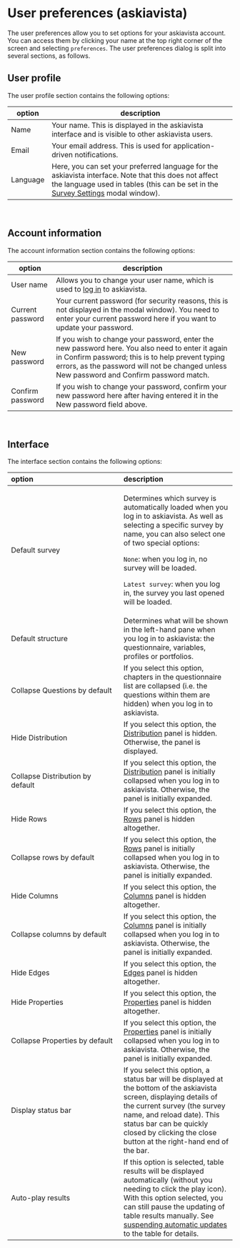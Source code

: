 User preferences (askiavista)
=============================

The user preferences allow you to set options for your askiavista account. You can access them by clicking your name at the top right corner of the screen and selecting `preferences`. The user preferences dialog is split into several sections, as follows.

User profile
------------

The user profile section contains the following options:

| option   | description                                                                                                                                                                                    |
|----------|------------------------------------------------------------------------------------------------------------------------------------------------------------------------------------------------|
| Name     | Your name. This is displayed in the askiavista interface and is visible to other askiavista users.                                                                                             |
| Email    | Your email address. This is used for application-driven notifications.                                                                                                                         |
| Language | Here, you can set your preferred language for the askiavista interface. Note that this does not affect the language used in tables (this can be set in the [Survey Settings](#) modal window). |

 

Account information
-------------------

The account information section contains the following options:

| option           | description                                                                                                                                                                                                                                       |
|------------------|---------------------------------------------------------------------------------------------------------------------------------------------------------------------------------------------------------------------------------------------------|
| User name        | Allows you to change your user name, which is used to [log in](#) to askiavista.                                                                                                                                                                  |
| Current password | Your current password (for security reasons, this is not displayed in the modal window). You need to enter your current password here if you want to update your password.                                                                        |
| New password     | If you wish to change your password, enter the new password here. You also need to enter it again in Confirm password; this is to help prevent typing errors, as the password will not be changed unless New password and Confirm password match. |
| Confirm password | If you wish to change your password, confirm your new password here after having entered it in the New password field above.                                                                                                                      |

 

Interface
---------

The interface section contains the following options:

<table>
<colgroup>
<col width="50%" />
<col width="50%" />
</colgroup>
<thead>
<tr class="header">
<th align="left">option</th>
<th align="left">description</th>
</tr>
</thead>
<tbody>
<tr class="odd">
<td align="left">Default survey</td>
<td align="left"><p>Determines which survey is automatically loaded when you log in to askiavista. As well as selecting a specific survey by name, you can also select one of two special options:</p>
<p><code>None</code>: when you log in, no survey will be loaded.</p>
<p><code>Latest survey</code>: when you log in, the survey you last opened will be loaded.</p></td>
</tr>
<tr class="even">
<td align="left">Default structure</td>
<td align="left">Determines what will be shown in the left-hand pane when you log in to askiavista: the questionnaire, variables, profiles or portfolios.</td>
</tr>
<tr class="odd">
<td align="left">Collapse Questions by default</td>
<td align="left">If you select this option, chapters in the questionnaire list are collapsed (i.e. the questions within them are hidden) when you log in to askiavista.</td>
</tr>
<tr class="even">
<td align="left">Hide Distribution</td>
<td align="left">If you select this option, the <a href="#">Distribution</a> panel is hidden. Otherwise, the panel is displayed.</td>
</tr>
<tr class="odd">
<td align="left">Collapse Distribution by default</td>
<td align="left">If you select this option, the <a href="#">Distribution</a> panel is initially collapsed when you log in to askiavista. Otherwise, the panel is initially expanded.</td>
</tr>
<tr class="even">
<td align="left">Hide Rows</td>
<td align="left">If you select this option, the <a href="#">Rows</a> panel is hidden altogether.</td>
</tr>
<tr class="odd">
<td align="left">Collapse rows by default</td>
<td align="left">If you select this option, the <a href="#">Rows</a> panel is initially collapsed when you log in to askiavista. Otherwise, the panel is initially expanded.</td>
</tr>
<tr class="even">
<td align="left">Hide Columns</td>
<td align="left">If you select this option, the <a href="#">Columns</a> panel is hidden altogether.</td>
</tr>
<tr class="odd">
<td align="left">Collapse columns by default</td>
<td align="left">If you select this option, the <a href="#">Columns</a> panel is initially collapsed when you log in to askiavista. Otherwise, the panel is initially expanded.</td>
</tr>
<tr class="even">
<td align="left">Hide Edges</td>
<td align="left">If you select this option, the <a href="#">Edges</a> panel is hidden altogether.</td>
</tr>
<tr class="odd">
<td align="left">Hide Properties</td>
<td align="left">If you select this option, the <a href="#">Properties</a> panel is hidden altogether.</td>
</tr>
<tr class="even">
<td align="left">Collapse Properties by default</td>
<td align="left">If you select this option, the <a href="#">Properties</a> panel is initially collapsed when you log in to askiavista. Otherwise, the panel is initially expanded.</td>
</tr>
<tr class="odd">
<td align="left">Display status bar</td>
<td align="left">If you select this option, a status bar will be displayed at the bottom of the askiavista screen, displaying details of the current survey (the survey name, and reload date). This status bar can be quickly closed by clicking the close button at the right-hand end of the bar.</td>
</tr>
<tr class="even">
<td align="left">Auto-play results</td>
<td align="left">If this option is selected, table results will be displayed automatically (without you needing to click the play icon). With this option selected, you can still pause the updating of table results manually. See <a href="#">suspending automatic updates</a> to the table for details.</td>
</tr>
</tbody>
</table>
